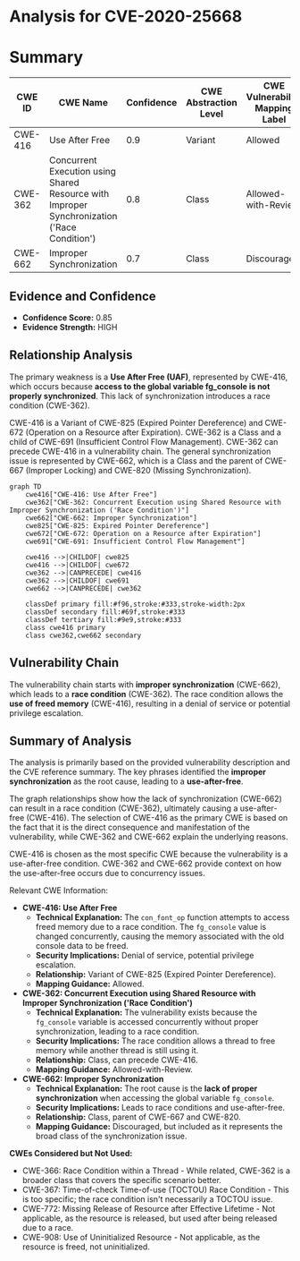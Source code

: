 # Analysis for CVE-2020-25668

# Summary
| CWE ID | CWE Name | Confidence | CWE Abstraction Level | CWE Vulnerability Mapping Label | CWE-Vulnerability Mapping Notes |
|---|---|---|---|---|---|
| CWE-416 | Use After Free | 0.9 | Variant | Allowed | Primary CWE |
| CWE-362 | Concurrent Execution using Shared Resource with Improper Synchronization ('Race Condition') | 0.8 | Class | Allowed-with-Review | Secondary CWE |
| CWE-662 | Improper Synchronization | 0.7 | Class | Discouraged | Secondary CWE |

## Evidence and Confidence

*   **Confidence Score:** 0.85
*   **Evidence Strength:** HIGH

## Relationship Analysis
The primary weakness is a **Use After Free (UAF)**, represented by CWE-416, which occurs because **access to the global variable fg_console is not properly synchronized**. This lack of synchronization introduces a race condition (CWE-362).

CWE-416 is a Variant of CWE-825 (Expired Pointer Dereference) and CWE-672 (Operation on a Resource after Expiration). CWE-362 is a Class and a child of CWE-691 (Insufficient Control Flow Management). CWE-362 can precede CWE-416 in a vulnerability chain. The general synchronization issue is represented by CWE-662, which is a Class and the parent of CWE-667 (Improper Locking) and CWE-820 (Missing Synchronization).

```mermaid
graph TD
    cwe416["CWE-416: Use After Free"]
    cwe362["CWE-362: Concurrent Execution using Shared Resource with Improper Synchronization ('Race Condition')"]
    cwe662["CWE-662: Improper Synchronization"]
    cwe825["CWE-825: Expired Pointer Dereference"]
    cwe672["CWE-672: Operation on a Resource after Expiration"]
    cwe691["CWE-691: Insufficient Control Flow Management"]
    
    cwe416 -->|CHILDOF| cwe825
    cwe416 -->|CHILDOF| cwe672
    cwe362 -->|CANPRECEDE| cwe416
    cwe362 -->|CHILDOF| cwe691
    cwe662 -->|CANPRECEDE| cwe362
    
    classDef primary fill:#f96,stroke:#333,stroke-width:2px
    classDef secondary fill:#69f,stroke:#333
    classDef tertiary fill:#9e9,stroke:#333
    class cwe416 primary
    class cwe362,cwe662 secondary
```

## Vulnerability Chain
The vulnerability chain starts with **improper synchronization** (CWE-662), which leads to a **race condition** (CWE-362). The race condition allows the **use of freed memory** (CWE-416), resulting in a denial of service or potential privilege escalation.

## Summary of Analysis
The analysis is primarily based on the provided vulnerability description and the CVE reference summary. The key phrases identified the **improper synchronization** as the root cause, leading to a **use-after-free**.

The graph relationships show how the lack of synchronization (CWE-662) can result in a race condition (CWE-362), ultimately causing a use-after-free (CWE-416). The selection of CWE-416 as the primary CWE is based on the fact that it is the direct consequence and manifestation of the vulnerability, while CWE-362 and CWE-662 explain the underlying reasons.

CWE-416 is chosen as the most specific CWE because the vulnerability is a use-after-free condition. CWE-362 and CWE-662 provide context on how the use-after-free occurs due to concurrency issues.

Relevant CWE Information:

*   **CWE-416: Use After Free**
    *   **Technical Explanation:** The `con_font_op` function attempts to access freed memory due to a race condition. The `fg_console` value is changed concurrently, causing the memory associated with the old console data to be freed.
    *   **Security Implications:** Denial of service, potential privilege escalation.
    *   **Relationship:** Variant of CWE-825 (Expired Pointer Dereference).
    *   **Mapping Guidance:** Allowed.
*   **CWE-362: Concurrent Execution using Shared Resource with Improper Synchronization ('Race Condition')**
    *   **Technical Explanation:** The vulnerability exists because the `fg_console` variable is accessed concurrently without proper synchronization, leading to a race condition.
    *   **Security Implications:** The race condition allows a thread to free memory while another thread is still using it.
    *   **Relationship:** Class, can precede CWE-416.
    *   **Mapping Guidance:** Allowed-with-Review.
*   **CWE-662: Improper Synchronization**
    *   **Technical Explanation:** The root cause is the **lack of proper synchronization** when accessing the global variable `fg_console`.
    *   **Security Implications:** Leads to race conditions and use-after-free.
    *   **Relationship:** Class, parent of CWE-667 and CWE-820.
    *   **Mapping Guidance:** Discouraged, but included as it represents the broad class of the synchronization issue.

**CWEs Considered but Not Used:**

*   CWE-366: Race Condition within a Thread - While related, CWE-362 is a broader class that covers the specific scenario better.
*   CWE-367: Time-of-check Time-of-use (TOCTOU) Race Condition - This is too specific; the race condition isn't necessarily a TOCTOU issue.
*   CWE-772: Missing Release of Resource after Effective Lifetime - Not applicable, as the resource is released, but used after being released due to a race.
*   CWE-908: Use of Uninitialized Resource - Not applicable, as the resource is freed, not uninitialized.